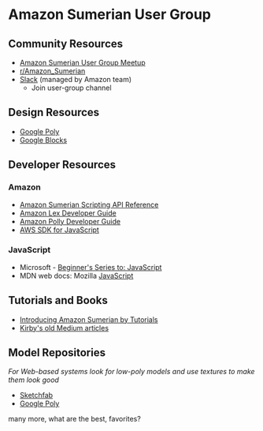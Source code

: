 # Amazon Sumerian User Group

## Community Resources

- [Amazon Sumerian User Group Meetup](https://www.meetup.com/Amazon-Sumerian-User-Group/)
- [r/Amazon_Sumerian](https://www.reddit.com/r/Amazon_Sumerian/)
- [Slack](https://amazonsumerian.slack.com/) (managed by Amazon team)
  - Join user-group channel

## Design Resources

- [Google Poly](https://poly.google.com/)
- [Google Blocks](https://arvr.google.com/blocks/)

## Developer Resources

### Amazon

- [Amazon Sumerian Scripting API Reference](https://content.sumerian.amazonaws.com/engine/latest/docs/index.html)
- [Amazon Lex Developer Guide](https://docs.aws.amazon.com/lex/latest/dg/what-is.html)
- [Amazon Polly Developer Guide](https://docs.aws.amazon.com/polly/latest/dg/what-is.html)
- [AWS SDK for JavaScript](https://docs.aws.amazon.com/AWSJavaScriptSDK/latest/index.html)

### JavaScript

- Microsoft - [Beginner's Series to: JavaScript](https://channel9.msdn.com/Series/Beginners-Series-to-JavaScript)
- MDN web docs: Mozilla [JavaScript](https://developer.mozilla.org/en-US/docs/Web/javascript)

## Tutorials and Books

- [Introducing Amazon Sumerian by Tutorials](https://www.raywenderlich.com/10222977-introducing-amazon-sumerian-by-tutorials)
- [Kirby's old Medium articles](https://medium.com/@kirbyshabaga)

## Model Repositories

_For Web-based systems look for low-poly models and use textures to make them look good_

- [Sketchfab](https://sketchfab.com/tags/low-poly)
- [Google Poly](https://poly.google.com/)

many more, what are the best, favorites?
